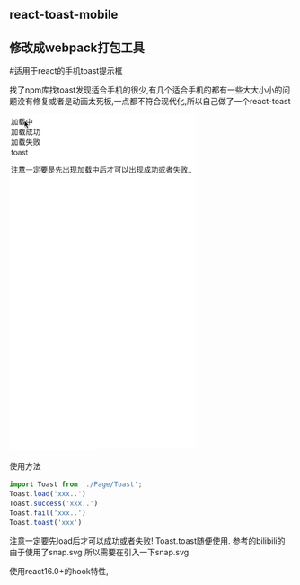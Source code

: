 ## react-toast-mobile
## 修改成webpack打包工具
#适用于react的手机toast提示框

找了npm库找toast发现适合手机的很少,有几个适合手机的都有一些大大小小的问题没有修复或者是动画太死板,一点都不符合现代化,所以自己做了一个react-toast

![avatar](/example/demo.gif)

使用方法
```jsx
import Toast from './Page/Toast';
Toast.load('xxx..')
Toast.success('xxx..')
Toast.fail('xxx..')
Toast.toast('xxx')
```
注意一定要先load后才可以成功或者失败!
Toast.toast随便使用.
参考的bilibili的
由于使用了snap.svg
所以需要在引入一下snap.svg

使用react16.0+的hook特性,

